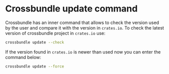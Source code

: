 # Crossbundle update command

Crossbundle has an inner command that allows to check the version used by the user and compare it with the version in `crates.io`.
To check the latest version of crossbundle project in `crates.io` use:

```sh
crossbundle update --check
```

If the version found in `crates.io` is newer than used now you can enter the command below:

```sh
crossbundle update --force
```
